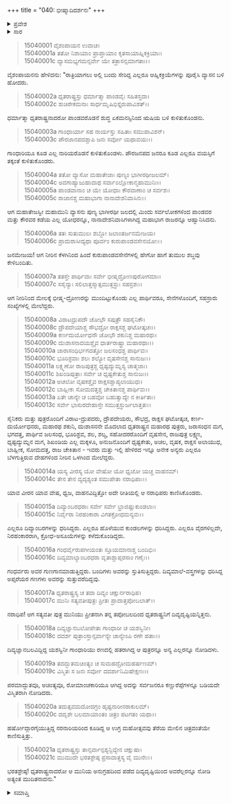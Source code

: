 +++
title = "040: ಭೀಷ್ಮಾದಿದರ್ಶನಃ"
+++

<details><summary>ಪ್ರವೇಶ</summary>


।।   ಓಂ ಓಂ ನಮೋ ನಾರಾಯಣಾಯ।।   ಶ್ರೀ ವೇದವ್ಯಾಸಾಯ ನಮಃ ।।

ಶ್ರೀ ಕೃಷ್ಣದ್ವೈಪಾಯನ ವೇದವ್ಯಾಸ ವಿರಚಿತ  

**ಶ್ರೀ ಮಹಾಭಾರತ**

**ಆಶ್ರಮವಾಸಿಕ ಪರ್ವ**

**ಪುತ್ರದರ್ಶನ ಪರ್ವ**

**ಅಧ್ಯಾಯ 40**


</details>

<details><summary>ಸಾರ</summary>

ಯುದ್ಧದಲ್ಲಿ ಮಡಿದವರೆಲ್ಲರನ್ನೂ ವ್ಯಾಸನು ತೋರಿಸಿದುದು (1-21).


</details>

> 15040001 ವೈಶಂಪಾಯನ ಉವಾಚ।  
15040001a ತತೋ ನಿಶಾಯಾಂ ಪ್ರಾಪ್ತಾಯಾಂ ಕೃತಸಾಯಾಹ್ನಿಕಕ್ರಿಯಾಃ।  
15040001c ವ್ಯಾಸಮಭ್ಯಗಮನ್ಸರ್ವೇ ಯೇ ತತ್ರಾಸನ್ಸಮಾಗತಾಃ।।

ವೈಶಂಪಾಯನನು ಹೇಳಿದನು: "ರಾತ್ರಿಯಾಗಲು ಅಲ್ಲಿ ಬಂದು ಸೇರಿದ್ದ ಎಲ್ಲರೂ ಆಹ್ನಿಕಕ್ರಿಯೆಗಳನ್ನು ಪೂರೈಸಿ ವ್ಯಾಸನ ಬಳಿ ಹೋದರು.

> 15040002a ಧೃತರಾಷ್ಟ್ರಸ್ತು ಧರ್ಮಾತ್ಮಾ ಪಾಂಡವೈಃ ಸಹಿತಸ್ತದಾ।  
15040002c ಶುಚಿರೇಕಮನಾಃ ಸಾರ್ಧಮೃಷಿಭಿಸ್ತೈರುಪಾವಿಶತ್।।

ಧರ್ಮಾತ್ಮಾ ಧೃತರಾಷ್ಟ್ರನಾದರೋ ಪಾಂಡವರೊಡನೆ ಶುದ್ಧ ಏಕಮನಸ್ಸಿನಿಂದ ಋಷಿಯ ಬಳಿ ಕುಳಿತುಕೊಂಡನು.

> 15040003a ಗಾಂಧಾರ್ಯಾ ಸಹ ನಾರ್ಯಸ್ತು ಸಹಿತಾಃ ಸಮುಪಾವಿಶನ್।  
15040003c ಪೌರಜಾನಪದಶ್ಚಾಪಿ ಜನಃ ಸರ್ವೋ ಯಥಾವಯಃ।।

ಗಾಂಧಾರಿಯೂ ಕೂಡ ಎಲ್ಲ ನಾರಿಯರೊಡನೆ ಕುಳಿತುಕೊಂಡಳು. ಪೌರಜನಪದ ಜನರೂ ಕೂಡ ಎಲ್ಲರೂ ವಯಸ್ಸಿಗೆ ತಕ್ಕಂತೆ ಕುಳಿತುಕೊಂಡರು.

> 15040004a ತತೋ ವ್ಯಾಸೋ ಮಹಾತೇಜಾಃ ಪುಣ್ಯಂ ಭಾಗೀರಥೀಜಲಮ್।  
15040004c ಅವಗಾಹ್ಯಾಜುಹಾವಾಥ ಸರ್ವಾಽಲ್ಲೋಕಾನ್ಮಹಾಮುನಿಃ।।  
15040005a ಪಾಂಡವಾನಾಂ ಚ ಯೇ ಯೋಧಾಃ ಕೌರವಾಣಾಂ ಚ ಸರ್ವಶಃ।  
15040005c ರಾಜಾನಶ್ಚ ಮಹಾಭಾಗಾ ನಾನಾದೇಶನಿವಾಸಿನಃ।।

ಆಗ ಮಹಾತೇಜಸ್ವೀ ಮಹಾಮುನಿ ವ್ಯಾಸನು ಪುಣ್ಯ ಭಾಗೀರಥೀ ಜಲದಲ್ಲಿ ಮಿಂದು ಸರ್ವಲೋಕಗಳಿಂದ ಪಾಂಡವರ ಮತ್ತು ಕೌರವರ ಕಡೆಯ ಎಲ್ಲ ಯೋಧರನ್ನೂ, ನಾನಾದೇಶನಿವಾಸಿಗಳಾಗಿದ್ದ ಮಹಾಭಾಗ ರಾಜರನ್ನೂ ಆಹ್ವಾನಿಸಿದನು.

> 15040006a ತತಃ ಸುತುಮುಲಃ ಶಬ್ದೋ ಜಲಾಂತರ್ಜನಮೇಜಯ।  
15040006c ಪ್ರಾದುರಾಸೀದ್ಯಥಾ ಪೂರ್ವಂ ಕುರುಪಾಂಡವಸೇನಯೋಃ।।

ಜನಮೇಜಯ! ಆಗ ನೀರಿನ ಕೆಳಗಿನಿಂದ ಹಿಂದೆ ಕುರುಪಾಂಡವಸೇನೆಗಳಲ್ಲಿ ಹೇಗೋ ಹಾಗೆ ತುಮುಲ ಶಬ್ಧವು ಕೇಳಿಬಂದಿತು.

> 15040007a ತತಸ್ತೇ ಪಾರ್ಥಿವಾಃ ಸರ್ವೇ ಭೀಷ್ಮದ್ರೋಣಪುರೋಗಮಾಃ।  
15040007c ಸಸೈನ್ಯಾಃ ಸಲಿಲಾತ್ತಸ್ಮಾತ್ಸಮುತ್ತಸ್ಥುಃ ಸಹಸ್ರಶಃ।।

ಆಗ ನೀರಿನಿಂದ ಮೇಲಕ್ಕೆ ಭೀಷ್ಮ-ದ್ರೋಣರನ್ನು ಮುಂದಿಟ್ಟುಕೊಂಡು ಎಲ್ಲ ಪಾರ್ಥಿವರೂ, ಸೇನೆಗಳೊಂದಿಗೆ, ಸಹಸ್ರಾರು ಸಂಖ್ಯೆಗಳಲ್ಲಿ ಮೇಲೆದ್ದರು.

> 15040008a ವಿರಾಟದ್ರುಪದೌ ಚೋಭೌ ಸಪುತ್ರೌ ಸಹಸೈನಿಕೌ।  
15040008c ದ್ರೌಪದೇಯಾಶ್ಚ ಸೌಭದ್ರೋ ರಾಕ್ಷಸಶ್ಚ ಘಟೋತ್ಕಚಃ।।  
15040009a ಕರ್ಣದುರ್ಯೋಧನೌ ಚೋಭೌ ಶಕುನಿಶ್ಚ ಮಹಾರಥಃ।  
15040009c ದುಃಶಾಸನಾದಯಶ್ಚೈವ ಧಾರ್ತರಾಷ್ಟ್ರಾ ಮಹಾರಥಾಃ।।  
15040010a ಜಾರಾಸಂಧಿರ್ಭಗದತ್ತೋ ಜಲಸಂಧಶ್ಚ ಪಾರ್ಥಿವಃ।  
15040010c ಭೂರಿಶ್ರವಾಃ ಶಲಃ ಶಲ್ಯೋ ವೃಷಸೇನಶ್ಚ ಸಾನುಜಃ।।  
15040011a ಲಕ್ಷ್ಮಣೋ ರಾಜಪುತ್ರಶ್ಚ ಧೃಷ್ಟದ್ಯುಮ್ನಸ್ಯ ಚಾತ್ಮಜಾಃ।  
15040011c ಶಿಖಂಡಿಪುತ್ರಾಃ ಸರ್ವೇ ಚ ಧೃಷ್ಟಕೇತುಶ್ಚ ಸಾನುಜಃ।।  
15040012a ಅಚಲೋ ವೃಷಕಶ್ಚೈವ ರಾಕ್ಷಸಶ್ಚಾಪ್ಯಲಾಯುಧಃ।  
15040012c ಬಾಹ್ಲೀಕಃ ಸೋಮದತ್ತಶ್ಚ ಚೇಕಿತಾನಶ್ಚ ಪಾರ್ಥಿವಃ।।  
15040013a ಏತೇ ಚಾನ್ಯೇ ಚ ಬಹವೋ ಬಹುತ್ವಾದ್ಯೇ ನ ಕೀರ್ತಿತಾಃ।  
15040013c ಸರ್ವೇ ಭಾಸುರದೇಹಾಸ್ತೇ ಸಮುತ್ತಸ್ಥುರ್ಜಲಾತ್ತತಃ।।

ಸೈನಿಕರು ಮತ್ತು ಪುತ್ರರೊಂದಿಗೆ ವಿರಾಟ-ದ್ರುಪದರು, ದ್ರೌಪದೇಯರು, ಸೌಭದ್ರ, ರಾಕ್ಷಸ ಘಟೋತ್ಕಚ, ಕರ್ಣ-ದುರ್ಯೋಧನರು, ಮಹಾರಥ ಶಕುನಿ, ದುಃಶಾಸನನೇ ಮೊದಲಾದ ಧೃತರಾಷ್ಟ್ರನ ಮಹಾರಥ ಪುತ್ರರು, ಜರಾಸಂಧನ ಮಗ, ಭಗದತ್ತ, ಪಾರ್ಥಿವ ಜಲಸಂಧ, ಭೂರಿಶ್ರವ, ಶಲ, ಶಲ್ಯ, ಸಹೋದರರೊಂದಿಗೆ ವೃಷಸೇನ, ರಾಜಪುತ್ರ ಲಕ್ಷ್ಮಣ, ಧೃಷ್ಟದ್ಯುಮ್ನನ ಮಗ, ಶಿಖಂಡಿಯ ಎಲ್ಲ ಮಕ್ಕಳೂ, ಅನುಜನೊಂದಿಗೆ ಧೃಷ್ಟಕೇತು, ಅಚಲ, ವೃಷಕ, ರಾಕ್ಷಸ ಅಲಾಯುಧ, ಬಾಹ್ಲೀಕ, ಸೋಮದತ್ತ, ರಾಜ ಚೇಕಿತಾನ - ಇವರು ಮತ್ತು ಇಲ್ಲಿ ಹೇಳಿರದ ಇನ್ನೂ ಅನೇಕ ಅನ್ಯರು ಎಲ್ಲರೂ ಬೆಳಗುತ್ತಿರುವ ದೇಹಗಳಿಂದ ನೀರಿನ ಒಳಗಿಂದ ಮೇಲೆದ್ದರು.

> 15040014a ಯಸ್ಯ ವೀರಸ್ಯ ಯೋ ವೇಷೋ ಯೋ ಧ್ವಜೋ ಯಚ್ಚ ವಾಹನಮ್।  
15040014c ತೇನ ತೇನ ವ್ಯದೃಶ್ಯಂತ ಸಮುಪೇತಾ ನರಾಧಿಪಾಃ।।

ಯಾವ ವೀರನ ಯಾವ ವೇಷ, ಧ್ವಜ, ವಾಹನವಿದ್ದಿತ್ತೋ ಅದೇ ರೀತಿಯಲ್ಲಿ ಆ ನರಾಧಿಪರು ಕಾಣಿಸಿಕೊಂಡರು.

> 15040015a ದಿವ್ಯಾಂಬರಧರಾಃ ಸರ್ವೇ ಸರ್ವೇ ಭ್ರಾಜಿಷ್ಣುಕುಂಡಲಾಃ।  
15040015c ನಿರ್ವೈರಾ ನಿರಹಂಕಾರಾ ವಿಗತಕ್ರೋಧಮನ್ಯವಃ।।

ಎಲ್ಲರೂ ದಿವ್ಯಾಂಬರಗಳನ್ನು ಧರಿಸಿದ್ದರು. ಎಲ್ಲರೂ ಹೊಳೆಯುವ ಕುಂಡಲಗಳನ್ನು ಧರಿಸಿದ್ದರು. ಎಲ್ಲರೂ ವೈರಗಳಿಲ್ಲದೇ, ನಿರಹಂಕಾರರಾಗಿ, ಕ್ರೋಧ-ಅಸೂಯೆಗಳನ್ನು ಕಳೆದುಕೊಂಡಿದ್ದರು.

> 15040016a ಗಂಧರ್ವೈರುಪಗೀಯಂತಃ ಸ್ತೂಯಮಾನಾಶ್ಚ ಬಂದಿಭಿಃ।  
15040016c ದಿವ್ಯಮಾಲ್ಯಾಂಬರಧರಾ ವೃತಾಶ್ಚಾಪ್ಸರಸಾಂ ಗಣೈಃ।।

ಗಂಧರ್ವರು ಅವರ ಗುಣಗಾನಮಾಡುತ್ತಿದ್ದರು. ಬಂದಿಗಳು ಅವರನ್ನು ಸ್ತುತಿಸುತ್ತಿದ್ದರು. ದಿವ್ಯಮಾಲೆ-ವಸ್ತ್ರಗಳನ್ನು ಧರಿಸಿದ್ದ ಅಪ್ಸರೆಯರ ಗಣಗಳು ಅವರನ್ನು ಸುತ್ತುವರೆದಿದ್ದವು.

> 15040017a ಧೃತರಾಷ್ಟ್ರಸ್ಯ ಚ ತದಾ ದಿವ್ಯಂ ಚಕ್ಷುರ್ನರಾಧಿಪ।  
15040017c ಮುನಿಃ ಸತ್ಯವತೀಪುತ್ರಃ ಪ್ರೀತಃ ಪ್ರಾದಾತ್ತಪೋಬಲಾತ್।।

ನರಾಧಿಪ! ಆಗ ಸತ್ಯವತೀ ಪುತ್ರ ಮುನಿಯು ಪ್ರೀತನಾಗಿ ತನ್ನ ತಪೋಬಲದಿಂದ ಧೃತರಾಷ್ಟ್ರನಿಗೆ ದಿವ್ಯದೃಷ್ಟಿಯನ್ನಿತ್ತನು.

> 15040018a ದಿವ್ಯಜ್ಞಾನಬಲೋಪೇತಾ ಗಾಂಧಾರೀ ಚ ಯಶಸ್ವಿನೀ।  
15040018c ದದರ್ಶ ಪುತ್ರಾಂಸ್ತಾನ್ಸರ್ವಾನ್ಯೇ ಚಾನ್ಯೇಽಪಿ ರಣೇ ಹತಾಃ।।

ದಿವ್ಯಜ್ಞಾನಬಲವಿದ್ದಿದ್ದ ಯಶಸ್ವಿನೀ ಗಾಂಧಾರಿಯು ರಣದಲ್ಲಿ ಹತರಾಗಿದ್ದ ಆ ಪುತ್ರರನ್ನೂ ಅನ್ಯ ಎಲ್ಲರನ್ನೂ ನೋಡಿದಳು.

> 15040019a ತದದ್ಭುತಮಚಿಂತ್ಯಂ ಚ ಸುಮಹದ್ರೋಮಹರ್ಷಣಮ್।  
15040019c ವಿಸ್ಮಿತಃ ಸ ಜನಃ ಸರ್ವೋ ದದರ್ಶಾನಿಮಿಷೇಕ್ಷಣಃ।।

ಪರಮಾದ್ಭುತವೂ, ಅಚಿಂತ್ಯವೂ, ರೋಮಾಂಚಕಾರಿಯೂ ಆಗಿದ್ದ ಅದನ್ನು ಸರ್ವಜನರೂ ಕಣ್ಣುರೆಪ್ಪೆಗಳನ್ನೂ ಬಡಿಯದೇ ವಿಸ್ಮಿತರಾಗಿ ನೋಡಿದರು.

> 15040020a ತದುತ್ಸವಮದೋದಗ್ರಂ ಹೃಷ್ಟನಾರೀನರಾಕುಲಮ್।  
15040020c ದದೃಶೇ ಬಲಮಾಯಾಂತಂ ಚಿತ್ರಂ ಪಟಗತಂ ಯಥಾ।।

ಹರ್ಷೋದ್ಗಾರಗೈಯುತ್ತಿದ್ದ ನರನಾರಿಯರಿಂದ ಕೂಡಿದ್ದ ಆ ಉಗ್ರ ಮಹೋತ್ಸವವು ತೆರೆಯ ಮೇಲಿನ ಚಿತ್ರದಂತೆಯೇ ಕಾಣಿಸುತ್ತಿತ್ತು.

> 15040021a ಧೃತರಾಷ್ಟ್ರಸ್ತು ತಾನ್ಸರ್ವಾನ್ಪಶ್ಯನ್ದಿವ್ಯೇನ ಚಕ್ಷುಷಾ।  
15040021c ಮುಮುದೇ ಭರತಶ್ರೇಷ್ಠ ಪ್ರಸಾದಾತ್ತಸ್ಯ ವೈ ಮುನೇಃ।।

ಭರತಶ್ರೇಷ್ಠ! ಧೃತರಾಷ್ಟ್ರನಾದರೋ ಆ ಮುನಿಯ ಅನುಗ್ರಹದಿಂದ ಪಡೆದ ದಿವ್ಯದೃಷ್ಟಿಯಿಂದ ಅವರೆಲ್ಲರನ್ನೂ ನೋಡಿ ಅತ್ಯಂತ ಮುದಿತನಾದನು."


<details><summary>ಸಮಾಪ್ತಿ</summary>

ಇತಿ ಶ್ರೀಮಹಾಭಾರತೇ ಆಶ್ರಮವಾಸಿಕೇ ಪರ್ವಣಿ ಪುತ್ರದರ್ಶನಪರ್ವಣಿ ಭೀಷ್ಮಾದಿದರ್ಶನೇ ಚತ್ವಾರಿಂಶೋಽಧ್ಯಾಯಃ।।  
ಇದು ಶ್ರೀಮಹಾಭಾರತದಲ್ಲಿ ಆಶ್ರಮವಾಸಿಕಪರ್ವದಲ್ಲಿ ಪುತ್ರದರ್ಶನಪರ್ವದಲ್ಲಿ ಭೀಷ್ಮಾದಿದರ್ಶನ ಎನ್ನುವ ನಲ್ವತ್ತನೇ ಅಧ್ಯಾಯವು.

</details>
